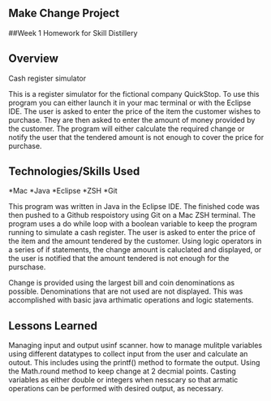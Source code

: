 ## Make Change Project

##Week 1 Homework for Skill Distillery

## Overview
Cash register simulator

This is a register simulator for the fictional company QuickStop.  To use this program you can either launch it in your mac terminal or with the Eclipse IDE.  The user is asked to enter the price of the item the customer wishes to purchase. They are then asked to enter the amount of money provided by the customer. The program will either calculate the required change or notify the user that the tendered amount is not enough to cover the price for purchase.

## Technologies/Skills Used

*Mac
*Java
*Eclipse
*ZSH
*Git

This program was written in Java in the Eclipse IDE. The finished code was then pushed to a Github respoistory using Git on a Mac ZSH terminal. The program uses a do while loop with a boolean variable to keep the program running to simulate a cash register.  The user is asked to enter the price of the item and the amount tendered by the customer.  Using logic operators in a series of if statements, the change amount is caluclated and displayed, or the user is notified that the amount tendered is not enough for the purschase.

Change is provided using the largest bill and coin denominations as possible. Denominations that are not used are not displayed. This was accomplished with basic java arthimatic operations and logic statements.


## Lessons Learned

Managing input and output usinf scanner. how to manage mulitple variables using different datatypes to collect input from the user and calculate an outout. This includes using the printf() method to formate the output. Using the Math.round method to keep change at 2 decmial points. Casting variables as either double or integers when nesscary so that armatic operations can be performed with desired output, as necessary.

